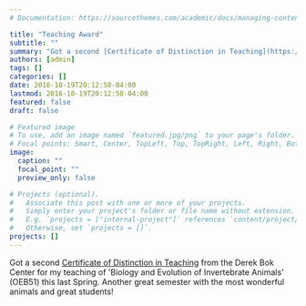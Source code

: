 ```yaml
---
# Documentation: https://sourcethemes.com/academic/docs/managing-content/

title: "Teaching Award"
subtitle: ""
summary: "Got a second [Certificate of Distinction in Teaching](https://bokcenter.harvard.edu/teaching-awards) from the Derek Bok Center for my teaching of 'Biology and Evolution of Invertebrate Animals' (OEB51) this last Spring. Another great semester with the most wonderful animals and great students!"
authors: [admin]
tags: []
categories: []
date: 2016-10-19T20:12:58-04:00
lastmod: 2016-10-19T20:12:58-04:00
featured: false
draft: false

# Featured image
# To use, add an image named `featured.jpg/png` to your page's folder.
# Focal points: Smart, Center, TopLeft, Top, TopRight, Left, Right, BottomLeft, Bottom, BottomRight.
image:
  caption: ""
  focal_point: ""
  preview_only: false

# Projects (optional).
#   Associate this post with one or more of your projects.
#   Simply enter your project's folder or file name without extension.
#   E.g. `projects = ["internal-project"]` references `content/project/deep-learning/index.md`.
#   Otherwise, set `projects = []`.
projects: []
---
```


Got a second [Certificate of Distinction in Teaching](https://bokcenter.harvard.edu/teaching-awards) from the Derek Bok Center for my teaching of 'Biology and Evolution of Invertebrate Animals' (OEB51) this last Spring. Another great semester with the most wonderful animals and great students!
